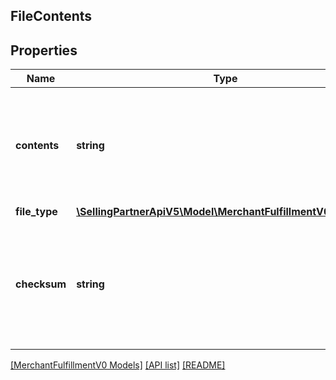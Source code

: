 ## FileContents

## Properties

Name | Type | Description | Notes
------------ | ------------- | ------------- | -------------
**contents** | **string** | Data for printing labels, in the form of a Base64-encoded, GZip-compressed string. |
**file_type** | [**\SellingPartnerApiV5\Model\MerchantFulfillmentV0\FileType**](FileType.md) |  |
**checksum** | **string** | An MD5 hash to validate the PDF document data, in the form of a Base64-encoded string. |

[[MerchantFulfillmentV0 Models]](../) [[API list]](../../Api) [[README]](../../../README.md)
